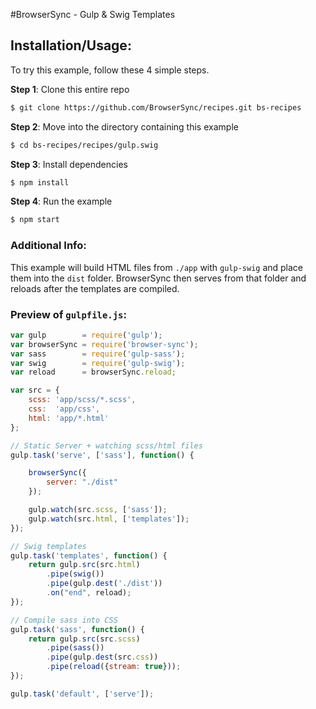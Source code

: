 #BrowserSync - Gulp &amp; Swig Templates

## Installation/Usage:

To try this example, follow these 4 simple steps. 

**Step 1**: Clone this entire repo
```bash
$ git clone https://github.com/BrowserSync/recipes.git bs-recipes
```

**Step 2**: Move into the directory containing this example
```bash
$ cd bs-recipes/recipes/gulp.swig
```

**Step 3**: Install dependencies
```bash
$ npm install
```

**Step 4**: Run the example
```bash
$ npm start
```

### Additional Info:

This example will build HTML files from `./app` with `gulp-swig`
and place them into the `dist` folder. BrowserSync then serves from that
folder and reloads after the templates are compiled.

### Preview of `gulpfile.js`:
```js
var gulp        = require('gulp');
var browserSync = require('browser-sync');
var sass        = require('gulp-sass');
var swig        = require('gulp-swig');
var reload      = browserSync.reload;

var src = {
    scss: 'app/scss/*.scss',
    css:  'app/css',
    html: 'app/*.html'
};

// Static Server + watching scss/html files
gulp.task('serve', ['sass'], function() {

    browserSync({
        server: "./dist"
    });

    gulp.watch(src.scss, ['sass']);
    gulp.watch(src.html, ['templates']);
});

// Swig templates
gulp.task('templates', function() {
    return gulp.src(src.html)
        .pipe(swig())
        .pipe(gulp.dest('./dist'))
        .on("end", reload);
});

// Compile sass into CSS
gulp.task('sass', function() {
    return gulp.src(src.scss)
        .pipe(sass())
        .pipe(gulp.dest(src.css))
        .pipe(reload({stream: true}));
});

gulp.task('default', ['serve']);

```


